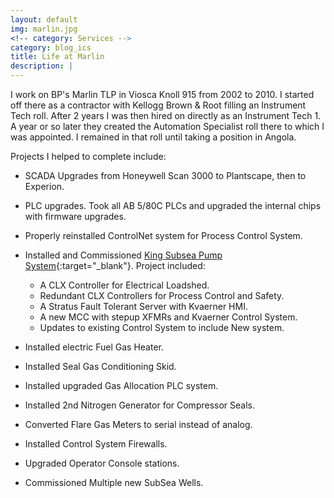 ```yaml
---
layout: default
img: marlin.jpg
<!-- category: Services -->
category: blog_ics
title: Life at Marlin
description: |
---
```


I work on BP's Marlin TLP in Viosca Knoll 915 from 2002 to 2010. I started off there as a contractor with Kellogg Brown & Root filling an Instrument Tech roll. After 2 years I was then hired on directly as an Instrument Tech 1. A year or so later they created the Automation Specialist roll there to which I was appointed. I remained in that roll until taking a position in Angola.

Projects I helped to complete include:

* SCADA Upgrades from Honeywell Scan 3000 to Plantscape, then to Experion.
* PLC upgrades. Took all AB 5/80C PLCs and upgraded the internal chips with firmware upgrades.
* Properly reinstalled ControlNet system for Process Control System.
* Installed and Commissioned [King Subsea Pump System](http://www.offshore-mag.com/articles/print/volume-68/issue-12/top-five-projects/bp-sets-new-subsea-multiphase-pumping-records-at-king.html){:target="_blank"}.
 Project included:

   * A CLX Controller for Electrical Loadshed.
   * Redundant CLX Controllers for Process Control and Safety.
   * A Stratus Fault Tolerant Server with Kvaerner HMI.
   * A new MCC with stepup XFMRs and Kvaerner Control System.
   * Updates to existing Control System to include New system.
* Installed electric Fuel Gas Heater.
* Installed Seal Gas Conditioning Skid.
* Installed upgraded Gas Allocation PLC system.
* Installed 2nd Nitrogen Generator for Compressor Seals.
* Converted Flare Gas Meters to serial instead of analog.
* Installed Control System Firewalls.
* Upgraded Operator Console stations.
* Commissioned Multiple new SubSea Wells.